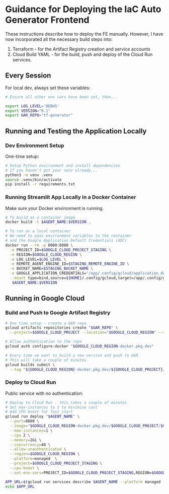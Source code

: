 # Guidance for Deploying the IaC Auto Generator Frontend

These instructions describe how to deploy the FE manually.
However, I have now incorporated all the necessary build steps into:

1. Terraform - for the Artifact Registry creation and service accounts
1. Cloud Build YAML - for the build, push and deploy of the Cloud Run services.

## Every Session

For local dev, always set these variables:

```bash
# Ensure all other env vars have been set, then...

export LOG_LEVEL='DEBUG'
export VERSION="0.1"
export GAR_REPO="tf-generator"
```

## Running and Testing the Application Locally

### Dev Environment Setup

One-time setup:

```bash
# Setup Python environment and install dependencies
# If you haven't got your venv already...
python3 -m venv .venv
source .venv/bin/activate
pip install -r requirements.txt
```

### Running Streamlit App Locally in a Docker Container

Make sure your Docker environment is running.

```bash
# To build as a container image
docker build -t $AGENT_NAME:$VERSION .

# To run as a local container
# We need to pass environment variables to the container
# and the Google Application Default Credentials (ADC)
docker run --rm -p 8080:8080 \
  -e PROJECT_ID=$GOOGLE_CLOUD_PROJECT_STAGING \
  -e REGION=$GOOGLE_CLOUD_REGION \
  -e LOG_LEVEL=$LOG_LEVEL \
  -e REMOTE_AGENT_ENGINE_ID=$STAGING_REMOTE_ENGINE_ID \
  -e BUCKET_NAME=$STAGING_BUCKET_NAME \
  -e GOOGLE_APPLICATION_CREDENTIALS="/app/.config/gcloud/application_default_credentials.json" \
  --mount type=bind,source=${HOME}/.config/gcloud,target=/app/.config/gcloud \
   $AGENT_NAME:$VERSION
```

## Running in Google Cloud

### Build and Push to Google Artifact Registry

```bash
# One time setup - create a GAR repo
gcloud artifacts repositories create "$GAR_REPO" \
  --project=$GOOGLE_CLOUD_PROJECT --location="$GOOGLE_CLOUD_REGION" --repository-format=Docker

# Allow authentication to the repo
gcloud auth configure-docker "$GOOGLE_CLOUD_REGION-docker.pkg.dev"

# Every time we want to build a new version and push to GAR
# This will take a couple of minutes
gcloud builds submit \
  --tag "${GOOGLE_CLOUD_REGION}-docker.pkg.dev/${GOOGLE_CLOUD_PROJECT}/${GAR_REPO}/$AGENT_NAME:$VERSION"
```

### Deploy to Cloud Run

Public service with no authentication:

```bash
# Deploy to Cloud Run - this takes a couple of minutes
# Set max-instances to 1 to minimise cost
# Add CPU boost for fast start
gcloud run deploy "$AGENT_NAME" \
  --port=8080 \
  --image="$GOOGLE_CLOUD_REGION-docker.pkg.dev/$GOOGLE_CLOUD_PROJECT/$GAR_REPO/$AGENT_NAME:$VERSION" \
  --max-instances=1 \
  --cpu 2 \
  --memory=2Gi \
  --concurrency=40 \
  --allow-unauthenticated \
  --region=$GOOGLE_CLOUD_REGION \
  --platform=managed  \
  --project=$GOOGLE_CLOUD_PROJECT_STAGING \
  --cpu-boost \
  --set-env-vars=PROJECT_ID=$GOOGLE_CLOUD_PROJECT_STAGING,REGION=$GOOGLE_CLOUD_REGION,LOG_LEVEL=$LOG_LEVEL,REMOTE_AGENT_ENGINE_ID=$STAGING_REMOTE_ENGINE_ID,BUCKET_NAME=$STAGING_BUCKET_NAME

APP_URL=$(gcloud run services describe $AGENT_NAME --platform managed --region $GOOGLE_CLOUD_REGION --format="value(status.address.url)")
echo $APP_URL
```